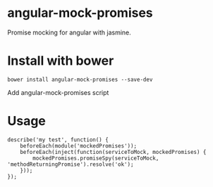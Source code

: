 angular-mock-promises
=====================

Promise mocking for angular with jasmine.

# Install with bower

	bower install angular-mock-promises --save-dev

Add angular-mock-promises script

# Usage

	describe('my test', function() {
		beforeEach(module('mockedPromises'));
		beforeEach(inject(function(serviceToMock, mockedPromises) {
			mockedPromises.promiseSpy(serviceToMock, 'methodReturningPromise').resolve('ok');
		}));
	});








